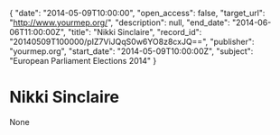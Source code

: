 {
  "date": "2014-05-09T10:00:00", 
  "open_access": false, 
  "target_url": "http://www.yourmep.org/", 
  "description": null, 
  "end_date": "2014-06-06T11:00:00Z", 
  "title": "Nikki Sinclaire", 
  "record_id": "20140509T100000/pIZ7ViJQqS0w6YO8z8cxJQ==", 
  "publisher": "yourmep.org", 
  "start_date": "2014-05-09T10:00:00Z", 
  "subject": "European Parliament Elections 2014"
}

# Nikki Sinclaire

None